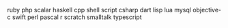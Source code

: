 ruby
php
scalar
haskell
cpp
shell script
csharp
dart
lisp
lua
mysql
objective-c
swift
perl
pascal
r
scratch
smalltalk
typescript
